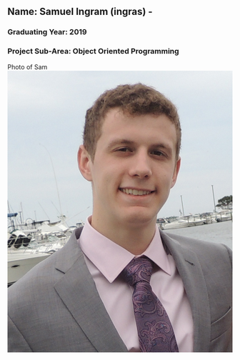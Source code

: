 ## Name: Samuel Ingram (ingras) - 
### Graduating Year: 2019 
### Project Sub-Area: Object Oriented Programming
Photo of Sam ![Sam](images/Samheadshot.jpg)
